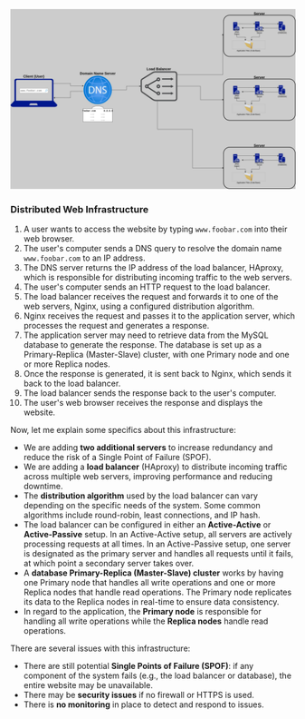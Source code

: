 ![image](1-distributed_web_infrastructure.jpg)

### Distributed Web Infrastructure

1. A user wants to access the website by typing `www.foobar.com` into their web browser.
2. The user's computer sends a DNS query to resolve the domain name `www.foobar.com` to an IP address.
3. The DNS server returns the IP address of the load balancer, HAproxy, which is responsible for distributing incoming traffic to the web servers.
4. The user's computer sends an HTTP request to the load balancer.
5. The load balancer receives the request and forwards it to one of the web servers, Nginx, using a configured distribution algorithm.
6. Nginx receives the request and passes it to the application server, which processes the request and generates a response.
7. The application server may need to retrieve data from the MySQL database to generate the response. The database is set up as a Primary-Replica (Master-Slave) cluster, with one Primary node and one or more Replica nodes.
8. Once the response is generated, it is sent back to Nginx, which sends it back to the load balancer.
9. The load balancer sends the response back to the user's computer.
10. The user's web browser receives the response and displays the website.

Now, let me explain some specifics about this infrastructure:
- We are adding **two additional servers** to increase redundancy and reduce the risk of a Single Point of Failure (SPOF).
- We are adding a **load balancer** (HAproxy) to distribute incoming traffic across multiple web servers, improving performance and reducing downtime.
- The **distribution algorithm** used by the load balancer can vary depending on the specific needs of the system. Some common algorithms include round-robin, least connections, and IP hash.
- The load balancer can be configured in either an **Active-Active** or **Active-Passive** setup. In an Active-Active setup, all servers are actively processing requests at all times. In an Active-Passive setup, one server is designated as the primary server and handles all requests until it fails, at which point a secondary server takes over.
- A **database Primary-Replica (Master-Slave) cluster** works by having one Primary node that handles all write operations and one or more Replica nodes that handle read operations. The Primary node replicates its data to the Replica nodes in real-time to ensure data consistency.
- In regard to the application, the **Primary node** is responsible for handling all write operations while the **Replica nodes** handle read operations.

There are several issues with this infrastructure:
- There are still potential **Single Points of Failure (SPOF)**: if any component of the system fails (e.g., the load balancer or database), the entire website may be unavailable.
- There may be **security issues** if no firewall or HTTPS is used.
- There is **no monitoring** in place to detect and respond to issues.
